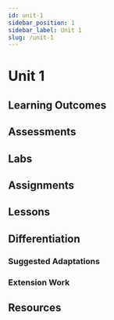 ```yaml
---
id: unit-1
sidebar_position: 1
sidebar_label: Unit 1
slug: /unit-1
---
```


# Unit 1

## Learning Outcomes

## Assessments

## Labs

## Assignments

## Lessons

## Differentiation

### Suggested Adaptations

### Extension Work

## Resources